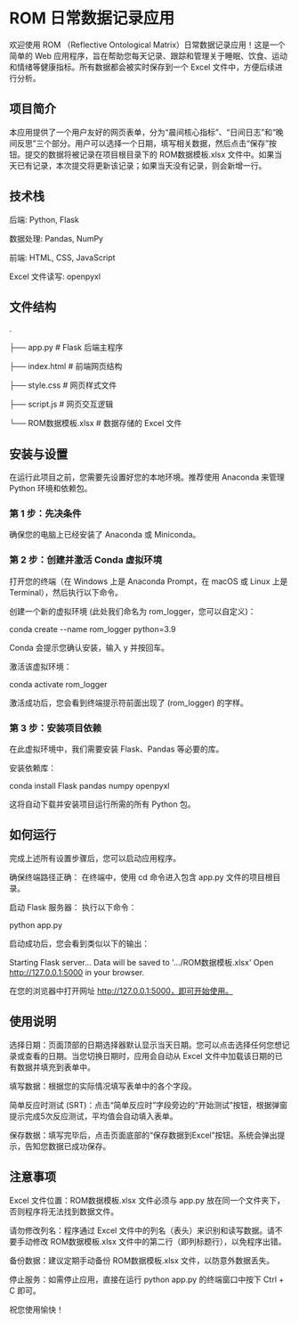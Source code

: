 # ROM 日常数据记录应用
欢迎使用 ROM （Reflective Ontological Matrix）日常数据记录应用！这是一个简单的 Web 应用程序，旨在帮助您每天记录、跟踪和管理关于睡眠、饮食、运动和情绪等健康指标。所有数据都会被实时保存到一个 Excel 文件中，方便后续进行分析。


## 项目简介
本应用提供了一个用户友好的网页表单，分为“晨间核心指标”、“日间日志”和“晚间反思”三个部分。用户可以选择一个日期，填写相关数据，然后点击“保存”按钮。提交的数据将被记录在项目根目录下的 ROM数据模板.xlsx 文件中。如果当天已有记录，本次提交将更新该记录；如果当天没有记录，则会新增一行。

## 技术栈
后端: Python, Flask

数据处理: Pandas, NumPy

前端: HTML, CSS, JavaScript

Excel 文件读写: openpyxl

## 文件结构
.

├── app.py                  # Flask 后端主程序

├── index.html              # 前端网页结构

├── style.css               # 网页样式文件

├── script.js               # 网页交互逻辑

└── ROM数据模板.xlsx        # 数据存储的 Excel 文件

## 安装与设置
在运行此项目之前，您需要先设置好您的本地环境。推荐使用 Anaconda 来管理 Python 环境和依赖包。

### 第 1 步：先决条件

确保您的电脑上已经安装了 Anaconda 或 Miniconda。

### 第 2 步：创建并激活 Conda 虚拟环境

打开您的终端（在 Windows 上是 Anaconda Prompt，在 macOS 或 Linux 上是 Terminal），然后执行以下命令。

创建一个新的虚拟环境 (此处我们命名为 rom_logger，您可以自定义)：

conda create --name rom_logger python=3.9

Conda 会提示您确认安装，输入 y 并按回车。

激活该虚拟环境：

conda activate rom_logger

激活成功后，您会看到终端提示符前面出现了 (rom_logger) 的字样。

### 第 3 步：安装项目依赖

在此虚拟环境中，我们需要安装 Flask、Pandas 等必要的库。

安装依赖库：

conda install Flask pandas numpy openpyxl

这将自动下载并安装项目运行所需的所有 Python 包。

## 如何运行
完成上述所有设置步骤后，您可以启动应用程序。

确保终端路径正确：
在终端中，使用 cd 命令进入包含 app.py 文件的项目根目录。

启动 Flask 服务器：
执行以下命令：

python app.py

启动成功后，您会看到类似以下的输出：

Starting Flask server...
Data will be saved to '.../ROM数据模板.xlsx'
Open http://127.0.0.1:5000 in your browser.

在您的浏览器中打开网址 http://127.0.0.1:5000，即可开始使用。

## 使用说明
选择日期：页面顶部的日期选择器默认显示当天日期。您可以点击选择任何您想记录或查看的日期。当您切换日期时，应用会自动从 Excel 文件中加载该日期的已有数据并填充到表单中。

填写数据：根据您的实际情况填写表单中的各个字段。

简单反应时测试 (SRT)：点击“简单反应时”字段旁边的“开始测试”按钮，根据弹窗提示完成5次反应测试，平均值会自动填入表单。

保存数据：填写完毕后，点击页面底部的“保存数据到Excel”按钮。系统会弹出提示，告知您数据已成功保存。

## 注意事项
Excel 文件位置：ROM数据模板.xlsx 文件必须与 app.py 放在同一个文件夹下，否则程序将无法找到数据文件。

请勿修改列名：程序通过 Excel 文件中的列名（表头）来识别和读写数据。请不要手动修改 ROM数据模板.xlsx 文件中的第二行（即列标题行），以免程序出错。

备份数据：建议定期手动备份 ROM数据模板.xlsx 文件，以防意外数据丢失。

停止服务：如需停止应用，直接在运行 python app.py 的终端窗口中按下 Ctrl + C 即可。

祝您使用愉快！


